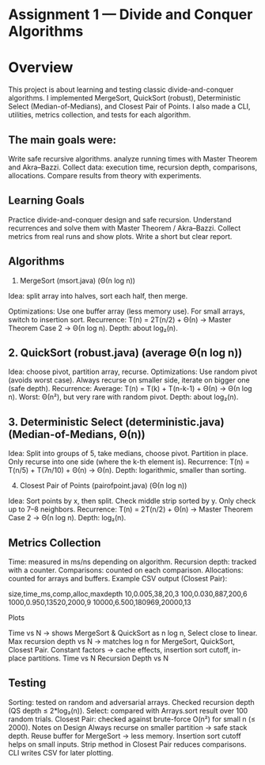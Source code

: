 # Assignment 1 — Divide and Conquer Algorithms
# Overview

This project is about learning and testing classic divide-and-conquer algorithms.
I implemented MergeSort, QuickSort (robust), Deterministic Select (Median-of-Medians), and Closest Pair of Points.
I also made a CLI, utilities, metrics collection, and tests for each algorithm.

## The main goals were:
Write safe recursive algorithms.
analyze running times with Master Theorem and Akra–Bazzi.
Collect data: execution time, recursion depth, comparisons, allocations.
Compare results from theory with experiments.

## Learning Goals
Practice divide-and-conquer design and safe recursion.
Understand recurrences and solve them with Master Theorem / Akra–Bazzi.
Collect metrics from real runs and show plots.
Write a short but clear report.

## Algorithms
1. MergeSort (msort.java) (Θ(n log n))

Idea: split array into halves, sort each half, then merge.

Optimizations:
Use one buffer array (less memory use).
For small arrays, switch to insertion sort.
Recurrence:
T(n) = 2T(n/2) + Θ(n) → Master Theorem Case 2 → Θ(n log n).
Depth: about log₂(n).

## 2. QuickSort (robust.java) (average Θ(n log n))

Idea: choose pivot, partition array, recurse.
Optimizations:
Use random pivot (avoids worst case).
Always recurse on smaller side, iterate on bigger one (safe depth).
Recurrence:
Average: T(n) = T(k) + T(n-k-1) + Θ(n) → Θ(n log n).
Worst: Θ(n²), but very rare with random pivot.
Depth: about log₂(n).

## 3. Deterministic Select (deterministic.java)(Median-of-Medians, Θ(n))

Idea:
Split into groups of 5, take medians, choose pivot.
Partition in place.
Only recurse into one side (where the k-th element is).
Recurrence:
T(n) = T(n/5) + T(7n/10) + Θ(n) → Θ(n).
Depth: logarithmic, smaller than sorting.

4. Closest Pair of Points (pairofpoint.java) (Θ(n log n))

Idea:
Sort points by x, then split.
Check middle strip sorted by y.
Only check up to 7–8 neighbors.
Recurrence:
T(n) = 2T(n/2) + Θ(n) → Master Theorem Case 2 → Θ(n log n).
Depth: log₂(n).

## Metrics Collection
Time: measured in ms/ns depending on algorithm.
Recursion depth: tracked with a counter.
Comparisons: counted on each comparison.
Allocations: counted for arrays and buffers.
Example CSV output (Closest Pair):

size,time_ms,comp,alloc,maxdepth
10,0.005,38,20,3
100,0.030,887,200,6
1000,0.950,13520,2000,9
10000,6.500,180969,20000,13

Plots

Time vs N → shows MergeSort & QuickSort as n log n, Select close to linear.
Max recursion depth vs N → matches log n for MergeSort, QuickSort, Closest Pair.
Constant factors → cache effects, insertion sort cutoff, in-place partitions.
Time vs N
Recursion Depth vs N

## Testing

Sorting: tested on random and adversarial arrays. Checked recursion depth (QS depth ≤ 2*log₂(n)).
Select: compared with Arrays.sort result over 100 random trials.
Closest Pair: checked against brute-force O(n²) for small n (≤ 2000).
Notes on Design
Always recurse on smaller partition → safe stack depth.
Reuse buffer for MergeSort → less memory.
Insertion sort cutoff helps on small inputs.
Strip method in Closest Pair reduces comparisons.
CLI writes CSV for later plotting.
